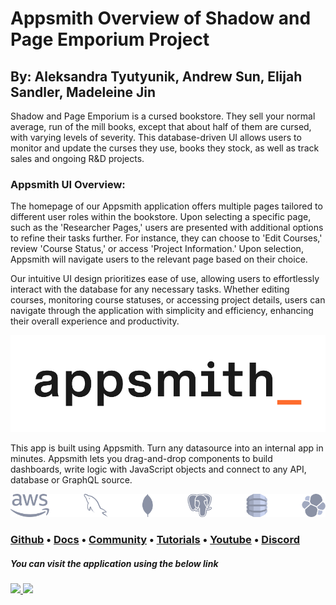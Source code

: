 # Appsmith Overview of Shadow and Page Emporium Project
## By: Aleksandra Tyutyunik, Andrew Sun, Elijah Sandler, Madeleine Jin

Shadow and Page Emporium is a cursed bookstore. They sell your normal average, run of the mill books, except that about half of them are cursed, with varying levels of severity. This database-driven UI allows users to monitor and update the curses they use, books they stock, as well as track sales and ongoing R&D projects.

### Appsmith UI Overview:
The homepage of our Appsmith application offers multiple pages tailored to different user roles within the bookstore. Upon selecting a specific page, such as the 'Researcher Pages,' users are presented with additional options to refine their tasks further. For instance, they can choose to 'Edit Courses,' review 'Course Status,' or access 'Project Information.' Upon selection, Appsmith will navigate users to the relevant page based on their choice.

Our intuitive UI design prioritizes ease of use, allowing users to effortlessly interact with the database for any necessary tasks. Whether editing courses, monitoring course statuses, or accessing project details, users can navigate through the application with simplicity and efficiency, enhancing their overall experience and productivity.

![](https://raw.githubusercontent.com/appsmithorg/appsmith/release/static/appsmith_logo_primary.png)

This app is built using Appsmith. Turn any datasource into an internal app in minutes. Appsmith lets you drag-and-drop components to build dashboards, write logic with JavaScript objects and connect to any API, database or GraphQL source.

![](https://raw.githubusercontent.com/appsmithorg/appsmith/release/static/images/integrations.png)

### [Github](https://github.com/appsmithorg/appsmith) • [Docs](https://docs.appsmith.com/?utm_source=github&utm_medium=social&utm_content=appsmith_docs&utm_campaign=null&utm_term=appsmith_docs) • [Community](https://community.appsmith.com/) • [Tutorials](https://github.com/appsmithorg/appsmith/tree/update/readme#tutorials) • [Youtube](https://www.youtube.com/appsmith) • [Discord](https://discord.gg/rBTTVJp)

##### You can visit the application using the below link

###### [![](https://assets.appsmith.com/git-sync/Buttons.svg) ](http://localhost:8080/applications/6619ce8a77a9287bdf7777a8/pages/6619ce8a77a9287bdf7777ab) [![](https://assets.appsmith.com/git-sync/Buttons2.svg)](http://localhost:8080/applications/6619ce8a77a9287bdf7777a8/pages/6619ce8a77a9287bdf7777ab/edit)
